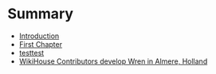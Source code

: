 # Summary

* [Introduction](README.md)
* [First Chapter](chapter1.md)
* [testtest](testtest.md)
* [WikiHouse Contributors develop Wren in Almere, Holland](wikihouse-contributors-develop-wren-in-almere-holland.md)

